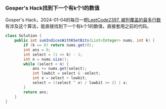 ### Gosper's Hack找到下一个有k个1的数值

Gosper's Hack，2024-01-04的每日一题[LeetCode2397. 被列覆盖的最多行数](https://leetcode.cn/problems/maximum-rows-covered-by-columns/description/)有涉及这个算法，能直接找到下一个有k个1的数值，直接套用之前的代码。

```Java
class Solution {
    public int sumIndicesWithKSetBits(List<Integer> nums, int k) {
        if (k == 0) return nums.get(0);
        int ans = 0;
        int select = (1 << k) - 1;
        int n = nums.size();
        while (select < n) {
            ans += nums.get(select);
            int lowbit = select & -select;
            int x = select + lowbit;
            select = ((select ^ x) / lowbit >> 2) | x;
        }
        return ans;
    }
}
```